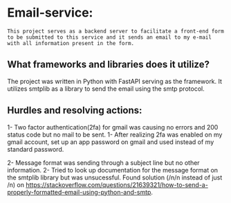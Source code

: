 # Email-service: 
```What does it do? 
This project serves as a backend server to facilitate a front-end form to be submitted to this service and it sends an email to my e-mail with all information present in the form.
```


## What frameworks and libraries does it utilize? 
The project was written in Python with FastAPI serving as the framework. It utilizes smtplib as a library to send the email using the smtp protocol. 

## Hurdles and resolving actions: 
1- Two factor authentication(2fa) for gmail was causing no errors and 200 status code but no mail to be sent.
1- After realizing 2fa was enabled on my gmail account, set up an app password on gmail and used instead of my standard password.

2- Message format was sending through a subject line but no other information.
2- Tried to look up documentation for the message format on the smtplib library but was unsucessful. Found solution (/n/n instead of just /n) on https://stackoverflow.com/questions/21639321/how-to-send-a-properly-formatted-email-using-python-and-smtp.

